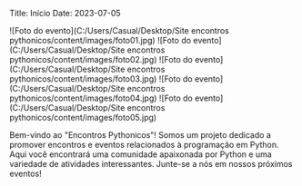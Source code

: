 Title: Início
Date: 2023-07-05

![Foto do evento](C:/Users/Casual/Desktop/Site encontros pythonicos/content/images/foto01.jpg)
![Foto do evento](C:/Users/Casual/Desktop/Site encontros pythonicos/content/images/foto02.jpg)
![Foto do evento](C:/Users/Casual/Desktop/Site encontros pythonicos/content/images/foto03.jpg)
![Foto do evento](C:/Users/Casual/Desktop/Site encontros pythonicos/content/images/foto04.jpg)
![Foto do evento](C:/Users/Casual/Desktop/Site encontros pythonicos/content/images/foto05.jpg)

Bem-vindo ao "Encontros Pythonicos"! Somos um projeto dedicado a promover encontros e eventos relacionados à programação em Python. Aqui você encontrará uma comunidade apaixonada por Python e uma variedade de atividades interessantes. Junte-se a nós em nossos próximos eventos!
